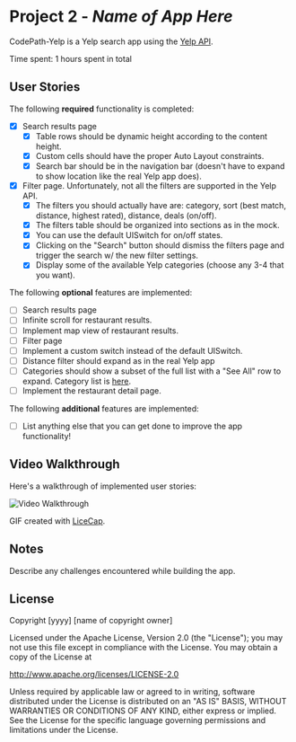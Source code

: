 # Project 2 - *Name of App Here*

CodePath-Yelp is a Yelp search app using the [Yelp API](http://www.yelp.com/developers/documentation/v2/search_api).

Time spent: 1 hours spent in total

## User Stories

The following **required** functionality is completed:

- [X] Search results page
  - [X] Table rows should be dynamic height according to the content height.
  - [X] Custom cells should have the proper Auto Layout constraints.
  - [X] Search bar should be in the navigation bar (doesn't have to expand to show location like the real Yelp app does).
- [X] Filter page. Unfortunately, not all the filters are supported in the Yelp API.
  - [X] The filters you should actually have are: category, sort (best match, distance, highest rated), distance, deals (on/off).
  - [X] The filters table should be organized into sections as in the mock.
  - [X] You can use the default UISwitch for on/off states.
  - [X] Clicking on the "Search" button should dismiss the filters page and trigger the search w/ the new filter settings.
  - [X] Display some of the available Yelp categories (choose any 3-4 that you want).

The following **optional** features are implemented:

- [ ] Search results page
- [ ] Infinite scroll for restaurant results.
- [ ] Implement map view of restaurant results.
- [ ] Filter page
- [ ] Implement a custom switch instead of the default UISwitch.
- [ ] Distance filter should expand as in the real Yelp app
- [ ] Categories should show a subset of the full list with a "See All" row to expand. Category list is [here](http://www.yelp.com/developers/documentation/category_list).
- [ ] Implement the restaurant detail page.

The following **additional** features are implemented:

- [ ] List anything else that you can get done to improve the app functionality!

## Video Walkthrough

Here's a walkthrough of implemented user stories:

<img src='http://i.imgur.com/link/to/your/gif/file.gif' title='Video Walkthrough' width='' alt='Video Walkthrough' />

GIF created with [LiceCap](http://www.cockos.com/licecap/).

## Notes

Describe any challenges encountered while building the app.

## License

Copyright [yyyy] [name of copyright owner]

Licensed under the Apache License, Version 2.0 (the "License");
you may not use this file except in compliance with the License.
You may obtain a copy of the License at

http://www.apache.org/licenses/LICENSE-2.0

Unless required by applicable law or agreed to in writing, software
distributed under the License is distributed on an "AS IS" BASIS,
WITHOUT WARRANTIES OR CONDITIONS OF ANY KIND, either express or implied.
See the License for the specific language governing permissions and
limitations under the License.

